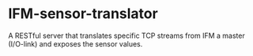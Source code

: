 # IFM-sensor-translator
A RESTful server that translates specific TCP streams from IFM a master (I/O-link) and exposes the sensor values.
